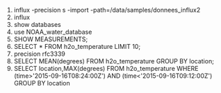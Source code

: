 1. influx -precision s -import -path=/data/samples/donnees_influx2
2. influx
3. show databases
4. use NOAA_water_database
5. SHOW MEASUREMENTS;
6. SELECT * FROM h2o_temperature LIMIT 10;
7. precision rfc3339
8. SELECT MEAN(degrees) FROM h2o_temperature GROUP BY location;
9. SELECT location,MAX(degrees) FROM h2o_temperature WHERE (time>'2015-09-16T08:24:00Z') AND (time<'2015-09-16T09:12:00Z') GROUP BY location
